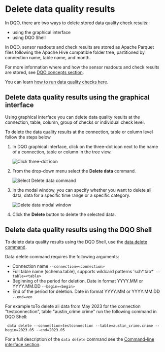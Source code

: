 # Delete data quality results

In DQO, there are two ways to delete stored data quality check results:

- using the graphical interface 
- using DQO Shell

In DQO, sensor readouts and check results are stored as Apache Parquet files following the Apache
Hive compatible folder tree, partitioned by connection name, table name, and month.

For more information where and how the sensor readouts and check results are stored, see [DQO concepts section](../../dqo-concepts/data-storage/data-storage.md).

You can learn [how to run data quality checks here](../run-data-quality-checks/run-data-quality-checks.md).


## Delete data quality results using the graphical interface

Using graphical interface you can delete data quality results at the connection, table, column, group of checks or individual check level.

To delete the data quality results at the connection, table or column level follow the steps below

1. In DQO graphical interface, click on the three-dot icon next to the name of a connection, table or column in the tree view.

    ![Click three-dot icon](https://dqo.ai/docs/images/working-with-dqo/delete-data-quality-results/click-three-dot-icon.jpg)

2. From the drop-down menu select the **Delete data** command.

    ![Select Delete data command](https://dqo.ai/docs/images/working-with-dqo/delete-data-quality-results/delete-data-command.jpg)
   
3. In the modal window, you can specify whether you want to delete all data, data for a specific time range or a specific category.

    ![Delete data modal window](https://dqo.ai/docs/images/working-with-dqo/delete-data-quality-results/delete-data-modal-window.jpg)

4. Click the **Delete** button to delete the selected data.


##  Delete data quality results using the DQO Shell

To delete data quality results using the DQO Shell, use the [data delete command](../../command-line-interface/data.md). 

Data delete command requires the following arguments:

- Connection name `--connection=<connection>`
- Full table name (schema.table), supports wildcard patterns 'sch*.tab*' `--table=<table>`
- Beginning of the period for deletion. Date in format YYYY.MM or YYYY.MM.DD `--begin=<begin>`
- End of the period for deletion. Date in format YYYY.MM or YYYY.MM.DD `--end=<en`

For example toTo delete all data from May 2023 for the connection "testconnection", table "austin_crime.crime" run the 
following command in DQO Shell:

```
 data delete --connection=testconnection --table=austin_crime.crime --begin=2023.05 --end=2023.05
```
   
For a full description of the `data delete` command see the [Command-line interface section](../../command-line-interface/data.md).